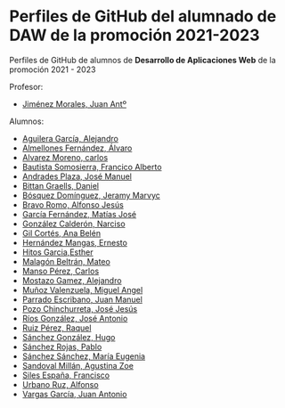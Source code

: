 # Perfiles de GitHub del alumnado de DAW de la promoción 2021-2023

Perfiles de GitHub de alumnos de **Desarrollo de Aplicaciones Web** de la promoción 2021 - 2023

Profesor:
* [Jiménez Morales, Juan Antº](https://github.com/profesorjim/progdaw-21-22)

Alumnos:
* [Aguilera García, Alejandro](https://github.com/alejandroAguileraGarcia)
* [Almellones Fernández, Álvaro](https://github.com/Alvaroaf20/programacion21-22)
* [Alvarez Moreno, carlos](https://github.com/carlos-alvarez-moreno/programacion21-23)
* [Bautista Somosierra, Francico Alberto](https://github.com/FranciscoBautistaSomo)
* [Andrades Plaza, José Manuel](https://github.com/JoseAndrades/DAW-Programacion-21-22)
* [Bittan Graells, Daniel](https://github.com/danybi/Programacion21-22)
* [Bósquez Domínguez, Jeramy Marvyc](https://github.com/Jeramyy/progdaw-21-22)
* [Bravo Romo, Alfonso Jesús](https://github.com/AlfonsoJBR/Programacion-21-22)
* [García Fernández, Matías José](https://github.com/MatiasJoseGarciaFernandez/Programacion-21-22)
* [González Calderón, Narciso](https://github.com/narsodev/daw-programacion)
* [Gil Cortés, Ana Belén](https://github.com/anabelen13/progdaw-21-22)
* [Hernández Mangas, Ernesto](https://github.com/ehm4/ProgDaw-21-22)
* [Hitos Garcia,Esther](https://github.com/estherhitos/programacion_21-22.git)
* [Malagón Beltrán, Mateo](https://github.com/mateomalagon/programacion21-22)
* [Manso Pérez, Carlos](https://github.com/CarlosMansoPerez/Programacion)
* [Mostazo Gamez, Alejandro](https://github.com/AlejandroMostazo/Programacion21-22)
* [Muñoz Valenzuela, Miguel Angel](https://github.com/miguelmunval/Ejercicios-Java)
* [Parrado Escribano, Juan Manuel](https://github.com/juanmaparrado/ProgramacionDAW)
* [Pozo Chinchurreta, José Jesús](https://github.com/Pozooo/progdaw-21-22)
* [Ríos González, José Antonio](https://github.com/Joseantoniorios/Progdaw-21-22)
* [Ruiz Pérez, Raquel](https://github.com/RaquelRuiz4/programacion-21-22)
* [Sánchez González, Hugo](https://github.com/hugosanchezg/Programacion)
* [Sánchez Rojas, Pablo](https://github.com/PabloSanRoj/Programacion)
* [Sánchez Sánchez, María Eugenia](https://github.com/mariasnchez/programacion21-22)
* [Sandoval Millán, Agustina Zoe](https://github.com/agustinasandoval/progdaw-21-22)
* [Siles España, Francisco](https://github.com/FranSiles/Programaci-n-21-22)
* [Urbano Ruz, Alfonso](https://github.com/aUrbano24/Ejercicios-Java)
* [Vargas García, Juan Antonio](https://github.com/juanantoniovargas/progdaw-21-22)
